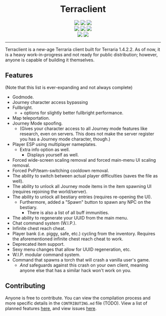<h1 align="center">
Terraclient
</h1>
<p align="center">
  <img src="https://forthebadge.com/images/badges/made-with-c-sharp.svg"> <img src="https://forthebadge.com/images/badges/0-percent-optimized.svg"> <img src="https://forthebadge.com/images/badges/contains-tasty-spaghetti-code.svg"><br>
  <img src="https://forthebadge.com/images/badges/open-source.svg"> <img src="https://forthebadge.com/images/badges/uses-git.svg"> <img src="https://forthebadge.com/images/badges/powered-by-black-magic.svg"><br>
  <img src="https://forthebadge.com/images/badges/reading-6th-grade-level.svg"> <img src="https://forthebadge.com/images/badges/built-by-neckbeards.svg">
</p>

----

Terraclient is a new-age Terraria client built for Terraria 1.4.2.2. As of now, it is a heavy work-in-progress and not ready for public distribution; however, anyone is capable of building it themselves.

## Features

(Note that this list is ever-expanding and not always complete)
- Godmode.
- Journey character access bypassing
- Fullbright.
  - \+ options for slightly better fullbright performance.
- Map teleportation.
- Journey Mode spoofing.
  - (Gives your character access to all Journey mode features like research, even on servers. This does not make the server register you has a Journey mode character, though.)
- Player ESP using multiplayer nameplates.
  - Extra info option as well.
    - Displays yourself as well.
- Forced wide-screen scaling removal and forced main-menu UI scaling removal.
- Forced PvP/team-switching cooldown removal.
- The ability to switch between actual player difficulties (saves the file as well).
- The ability to unlock all Journey mode items in the item spawning UI (requires rejoining the world/server).
- The ability to unlock all bestiary entries (requires re-opening the UI).
  - Furthermore, added a "Spawn" button to spawn any NPC on the bestiary.
    - There is also a list of all buff immunities.
- The ability to regenerate your UUID from the main menu.
- Chat command system (W.I.P.).
- Infinite chest reach cheat.
- Player bank (i.e. piggy, safe, etc.) cycling from the inventory. Requires the aforementioned infinite chest reach cheat to work.
- Deprecated item support.
- Sexy menu changes that allow for UUID regeneration, etc.
- W.I.P. modular command system.
- Command that spawns a torch that will crash a vanilla user's game.
  - *And* safeguards against this crash on your own client, meaning anyone else that has a similar hack won't work on you.

## Contributing
Anyone is free to contribute. You can view the compilation process and more specific details in the `CONTRIBUTING.md` file (TODO).
View a list of planned features [here](https://github.com/TML-Patcher/Terraclient/issues/1), and view issues [here](https://github.com/TML-Patcher/Terraclient/issues).
